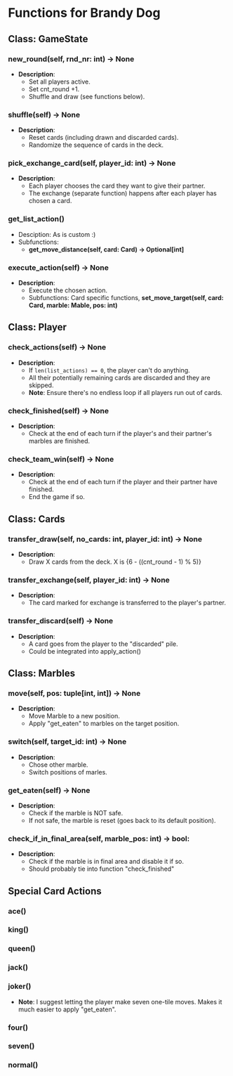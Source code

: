# Functions for Brandy Dog

## Class: GameState

### new_round(self, rnd_nr: int) -> None
- **Description**: 
  - Set all players active. 
  - Set cnt_round +1.
  - Shuffle and draw (see functions below).


### shuffle(self) -> None
- **Description**: 
  - Reset cards (including drawn and discarded cards).
  - Randomize the sequence of cards in the deck.

### pick_exchange_card(self, player_id: int) -> None
- **Description**: 
  - Each player chooses the card they want to give their partner.
  - The exchange (separate function) happens after each player has chosen a card.

### get_list_action()
- Desciption: As is custom :)
- Subfunctions:
  - **get_move_distance(self, card: Card) -> Optional[int]**

### execute_action(self) -> None
- **Description**: 
  - Execute the chosen action.
  - Subfunctions: Card specific functions, **set_move_target(self, card: Card, marble: Mable, pos: int)**

## Class: Player

### check_actions(self) -> None
- **Description**: 
  - If `len(list_actions) == 0`, the player can't do anything.
  - All their potentially remaining cards are discarded and they are skipped.
  - **Note**: Ensure there's no endless loop if all players run out of cards.


### check_finished(self) -> None
- **Description**: 
  - Check at the end of each turn if the player's and their partner's marbles are finished.

### check_team_win(self) -> None
- **Description**: 
  - Check at the end of each turn if the player and their partner have finished.
  - End the game if so.

## Class: Cards

### transfer_draw(self, no_cards: int, player_id: int) -> None
- **Description**: 
  - Draw X cards from the deck. X is {6 - ((cnt_round - 1) % 5)}

### transfer_exchange(self, player_id: int) -> None
- **Description**: 
  - The card marked for exchange is transferred to the player's partner.

### transfer_discard(self) -> None
- **Description**: 
  - A card goes from the player to the "discarded" pile.
  - Could be integrated into apply_action()

## Class: Marbles

### move(self, pos: tuple[int, int]) -> None
- **Description**: 
  - Move Marble to a new position.
  - Apply "get_eaten" to marbles on the target position.

### switch(self, target_id: int) -> None
- **Description**: 
  - Chose other marble.
  - Switch positions of marles.

### get_eaten(self) -> None
- **Description**: 
  - Check if the marble is NOT safe.
  - If not safe, the marble is reset (goes back to its default position).

### check_if_in_final_area(self, marble_pos: int) -> bool:
- **Description**: 
  - Check if the marble is in final area and disable it if so.
  - Should probably tie into function "check_finished"

## Special Card Actions

### ace()
### king()
### queen()
### jack()
### joker()
  - **Note**: I suggest letting the player make seven one-tile moves. Makes it much easier to apply "get_eaten".
### four()
### seven()
### normal()
